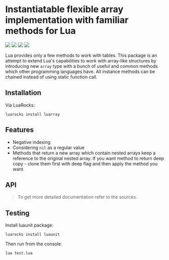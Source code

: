 # Instantiatable flexible array implementation with familiar methods for Lua
[![](https://img.shields.io/github/license/stein197/luarray)](LICENSE)
![](https://img.shields.io/github/v/tag/stein197/luarray?label=Version)
[![](https://img.shields.io/luarocks/v/stein197/luarray)](https://luarocks.org/modules/stein197/luarray)
[![](https://img.shields.io/github/size/stein197/luarray/init.lua)](init.lua)

Lua provides only a few methods to work with tables. This package is an attempt to extend Lua's capabilities to work with array-like structures by introducing new `array` type with a bunch of useful and common methods which other programming languages have. All instance methods can be chained instead of using static function call.

## Installation
Via LuaRocks:
```
luarocks install luarray
```

## Features
- Negative indexing
- Considering `nil` as a regular value
- Methods that return a new array which contain nested arrays keep a reference to the original nested array. If you want method to return deep copy - clone them first with deep flag and then apply the method you want.

## API

> To get more detailed documentation refer to the sources.

## Testing
Install luaunit package:
```
luarocks install luaunit
```

Then run from the console:
```
lua test.lua
```
